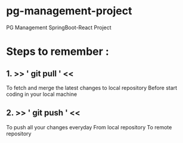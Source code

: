 # pg-management-project
PG Management SpringBoot-React Project

# Steps to remember : 

## 1. >>  ' git pull ' <<
To fetch and merge the latest changes to local repository
Before start coding in your local machine

## 2. >>  ' git push ' <<
To push all your changes everyday
From local repository To remote repository